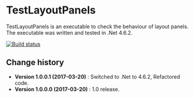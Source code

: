 TestLayoutPanels
====================================

TestLayoutPanels is an executable to check the behaviour of layout panels.
The executable was written and tested in .Net 4.6.2.

[![Build status](https://ci.appveyor.com/api/projects/status/4w41g31mgxtju8ej?svg=true)](https://ci.appveyor.com/project/SeppPenner/testlayoutpanels)


Change history
--------------

* **Version 1.0.0.1 (2017-03-20)** : Switched to .Net to 4.6.2, Refactored code.
* **Version 1.0.0.0 (2017-03-20)** : 1.0 release.
